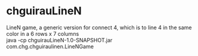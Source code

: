 # chguirauLineN
LineN game, a generic version for connect 4, which is to line 4 in the same color in a 6 rows x 7 columns <br>
java -cp chguirauLineN-1.0-SNAPSHOT.jar com.chg.chguiraulinen.LineNGame 


